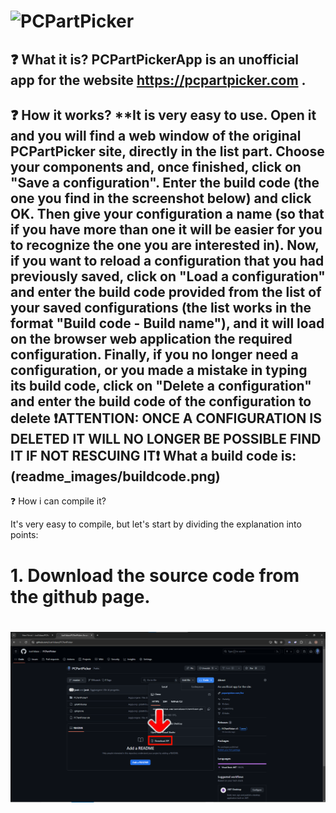 # ![PCPartPicker](https://pcpartpicker.com/static/forever/img/default-avatar.png)
❓ What it is?
**PCPartPickerApp is an unofficial app for the website https://pcpartpicker.com .**
--
❓ How it works?
**It is very easy to use. Open it and you will find a web window of the original PCPartPicker site, directly in the list part. Choose your components and, once finished, click on "Save a configuration". Enter the build code (the one you find in the screenshot below) and click OK. Then give your configuration a name (so that if you have more than one it will be easier for you to recognize the one you are interested in). Now, if you want to reload a configuration that you had previously saved, click on "Load a configuration" and enter the build code provided from the list of your saved configurations (the list works in the format "Build code - Build name"), and it will load on the browser web application the required configuration. Finally, if you no longer need a configuration, or you made a mistake in typing its build code, click on "Delete a configuration" and enter the build code of the configuration to delete ❗ATTENTION: ONCE A CONFIGURATION IS DELETED IT WILL NO LONGER BE POSSIBLE FIND IT IF NOT RESCUING IT❗
What a build code is:
(readme_images/buildcode.png)
--
❓ How i can compile it?

It's very easy to compile, but let's start by dividing the explanation into points:

# 1. Download the source code from the github page.
# ![](readme_images/githubsource.png)
